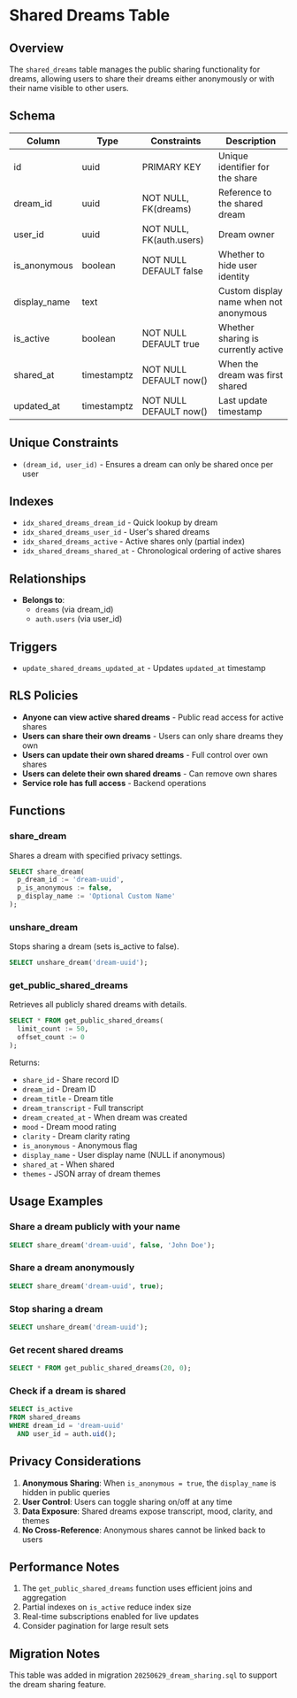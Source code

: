 # Shared Dreams Table

## Overview
The `shared_dreams` table manages the public sharing functionality for dreams, allowing users to share their dreams either anonymously or with their name visible to other users.

## Schema

| Column | Type | Constraints | Description |
|--------|------|-------------|-------------|
| id | uuid | PRIMARY KEY | Unique identifier for the share |
| dream_id | uuid | NOT NULL, FK(dreams) | Reference to the shared dream |
| user_id | uuid | NOT NULL, FK(auth.users) | Dream owner |
| is_anonymous | boolean | NOT NULL DEFAULT false | Whether to hide user identity |
| display_name | text | | Custom display name when not anonymous |
| is_active | boolean | NOT NULL DEFAULT true | Whether sharing is currently active |
| shared_at | timestamptz | NOT NULL DEFAULT now() | When the dream was first shared |
| updated_at | timestamptz | NOT NULL DEFAULT now() | Last update timestamp |

## Unique Constraints
- `(dream_id, user_id)` - Ensures a dream can only be shared once per user

## Indexes
- `idx_shared_dreams_dream_id` - Quick lookup by dream
- `idx_shared_dreams_user_id` - User's shared dreams
- `idx_shared_dreams_active` - Active shares only (partial index)
- `idx_shared_dreams_shared_at` - Chronological ordering of active shares

## Relationships
- **Belongs to**: 
  - `dreams` (via dream_id)
  - `auth.users` (via user_id)

## Triggers
- `update_shared_dreams_updated_at` - Updates `updated_at` timestamp

## RLS Policies
- **Anyone can view active shared dreams** - Public read access for active shares
- **Users can share their own dreams** - Users can only share dreams they own
- **Users can update their own shared dreams** - Full control over own shares
- **Users can delete their own shared dreams** - Can remove own shares
- **Service role has full access** - Backend operations

## Functions

### share_dream
Shares a dream with specified privacy settings.

```sql
SELECT share_dream(
  p_dream_id := 'dream-uuid',
  p_is_anonymous := false,
  p_display_name := 'Optional Custom Name'
);
```

### unshare_dream
Stops sharing a dream (sets is_active to false).

```sql
SELECT unshare_dream('dream-uuid');
```

### get_public_shared_dreams
Retrieves all publicly shared dreams with details.

```sql
SELECT * FROM get_public_shared_dreams(
  limit_count := 50,
  offset_count := 0
);
```

Returns:
- `share_id` - Share record ID
- `dream_id` - Dream ID
- `dream_title` - Dream title
- `dream_transcript` - Full transcript
- `dream_created_at` - When dream was created
- `mood` - Dream mood rating
- `clarity` - Dream clarity rating
- `is_anonymous` - Anonymous flag
- `display_name` - User display name (NULL if anonymous)
- `shared_at` - When shared
- `themes` - JSON array of dream themes

## Usage Examples

### Share a dream publicly with your name
```sql
SELECT share_dream('dream-uuid', false, 'John Doe');
```

### Share a dream anonymously
```sql
SELECT share_dream('dream-uuid', true);
```

### Stop sharing a dream
```sql
SELECT unshare_dream('dream-uuid');
```

### Get recent shared dreams
```sql
SELECT * FROM get_public_shared_dreams(20, 0);
```

### Check if a dream is shared
```sql
SELECT is_active 
FROM shared_dreams 
WHERE dream_id = 'dream-uuid' 
  AND user_id = auth.uid();
```

## Privacy Considerations

1. **Anonymous Sharing**: When `is_anonymous = true`, the `display_name` is hidden in public queries
2. **User Control**: Users can toggle sharing on/off at any time
3. **Data Exposure**: Shared dreams expose transcript, mood, clarity, and themes
4. **No Cross-Reference**: Anonymous shares cannot be linked back to users

## Performance Notes

1. The `get_public_shared_dreams` function uses efficient joins and aggregation
2. Partial indexes on `is_active` reduce index size
3. Real-time subscriptions enabled for live updates
4. Consider pagination for large result sets

## Migration Notes

This table was added in migration `20250629_dream_sharing.sql` to support the dream sharing feature.